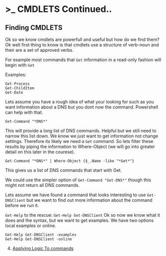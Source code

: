 # >_ CMDLETS Continued..

## Finding CMDLETS

Ok so we know cmdlets are powerfull and useful but how do we find them? Ok well first thing to know is that cmdlets use a structure of verb-noun and their are a set of approved verbs.

For example most commands that ```Get``` information in a read-only fashion will begin with ```Get```

Examples:
```
Get-Process
Get-ChildItem
Get-Date
```

Lets assume you have a rough idea of what your looking for such as you want information about a DNS but you dont now the command. Powershell can help with that.

```Get-Command "*DNS*"```

This will provide a long list of DNS commands. Helpful but we still need to narrow this list down. We know we just want to get information not change settings. Therefore its likely we need a ```Get``` command. So lets filter these results by piping the information to Where-Object (we will go into greater detail on this later in the courese).

```Get-Command "*DNS*" | Where-Object {$_.Name -like "*Get*"}```

This gives us a list of DNS commands that start with Get.

We could use the simpler option of ```Get-Command "Get-DNS*"``` though this might not return all DNS commands. 

Lets assume we have found a command that looks interesting to use ```Get-DNSClient``` but we want to find out more information about the command before we run it.

```Get-Help``` to the rescue:
```Get-Help Get-DNSClient``` 
Ok so now we know what it does and the syntax, but we want to get examples. We have two options local examples or online.
```
Get-Help Get-DNSClient -examples
Get-Help Get-DNSClient -online
``` 

4. [Applying Logic To commands](logic.md)